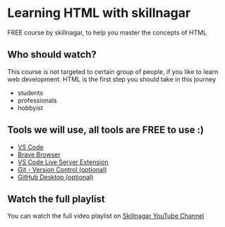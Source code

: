 # Learning HTML with skillnagar

FREE course by skillnagar, to help you master the concepts of HTML

## Who should watch?
This course is not targeted to certain group of people, if you like to learn web development. HTML is the first step you should take in this journey
- students
- professionals
- hobbyist

## Tools we will use, all tools are FREE to use :)
- [VS Code](https://code.visualstudio.com/download)
- [Brave Browser](https://brave.com/en-in/download/)
- [VS Code Live Server Extension](https://marketplace.visualstudio.com/items?itemName=ritwickdey.LiveServer)
- [Git - Version Control (optional)](https://git-scm.com/downloads)
- [GitHub Desktop (optional)](https://desktop.github.com/)

## Watch the full playlist
You can watch the full video playlist on [Skillnagar YouTube Channel](https://youtube.com/@skillnagar)